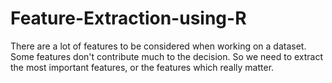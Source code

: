 # Feature-Extraction-using-R
There are a lot of features to be considered when working on a dataset. 
Some features don't contribute much to the decision. 
So we need to extract the most important features, or the features which really matter.
